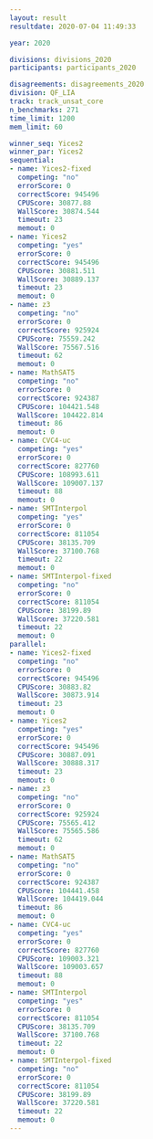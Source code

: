 ```yaml
---
layout: result
resultdate: 2020-07-04 11:49:33

year: 2020

divisions: divisions_2020
participants: participants_2020

disagreements: disagreements_2020
division: QF_LIA
track: track_unsat_core
n_benchmarks: 271
time_limit: 1200
mem_limit: 60

winner_seq: Yices2
winner_par: Yices2
sequential:
- name: Yices2-fixed
  competing: "no"
  errorScore: 0
  correctScore: 945496
  CPUScore: 30877.88
  WallScore: 30874.544
  timeout: 23
  memout: 0
- name: Yices2
  competing: "yes"
  errorScore: 0
  correctScore: 945496
  CPUScore: 30881.511
  WallScore: 30889.137
  timeout: 23
  memout: 0
- name: z3
  competing: "no"
  errorScore: 0
  correctScore: 925924
  CPUScore: 75559.242
  WallScore: 75567.516
  timeout: 62
  memout: 0
- name: MathSAT5
  competing: "no"
  errorScore: 0
  correctScore: 924387
  CPUScore: 104421.548
  WallScore: 104422.814
  timeout: 86
  memout: 0
- name: CVC4-uc
  competing: "yes"
  errorScore: 0
  correctScore: 827760
  CPUScore: 108993.611
  WallScore: 109007.137
  timeout: 88
  memout: 0
- name: SMTInterpol
  competing: "yes"
  errorScore: 0
  correctScore: 811054
  CPUScore: 38135.709
  WallScore: 37100.768
  timeout: 22
  memout: 0
- name: SMTInterpol-fixed
  competing: "no"
  errorScore: 0
  correctScore: 811054
  CPUScore: 38199.89
  WallScore: 37220.581
  timeout: 22
  memout: 0
parallel:
- name: Yices2-fixed
  competing: "no"
  errorScore: 0
  correctScore: 945496
  CPUScore: 30883.82
  WallScore: 30873.914
  timeout: 23
  memout: 0
- name: Yices2
  competing: "yes"
  errorScore: 0
  correctScore: 945496
  CPUScore: 30887.091
  WallScore: 30888.317
  timeout: 23
  memout: 0
- name: z3
  competing: "no"
  errorScore: 0
  correctScore: 925924
  CPUScore: 75565.412
  WallScore: 75565.586
  timeout: 62
  memout: 0
- name: MathSAT5
  competing: "no"
  errorScore: 0
  correctScore: 924387
  CPUScore: 104441.458
  WallScore: 104419.044
  timeout: 86
  memout: 0
- name: CVC4-uc
  competing: "yes"
  errorScore: 0
  correctScore: 827760
  CPUScore: 109003.321
  WallScore: 109003.657
  timeout: 88
  memout: 0
- name: SMTInterpol
  competing: "yes"
  errorScore: 0
  correctScore: 811054
  CPUScore: 38135.709
  WallScore: 37100.768
  timeout: 22
  memout: 0
- name: SMTInterpol-fixed
  competing: "no"
  errorScore: 0
  correctScore: 811054
  CPUScore: 38199.89
  WallScore: 37220.581
  timeout: 22
  memout: 0
---
```


